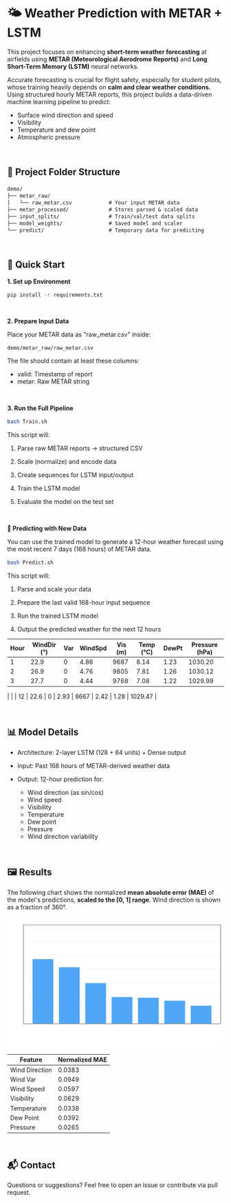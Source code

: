 # 🌤️ Weather Prediction with METAR + LSTM
This project focuses on enhancing **short-term weather forecasting** at airfields using **METAR (Meteorological Aerodrome Reports)** and **Long Short-Term Memory (LSTM)** neural networks.

Accurate forecasting is crucial for flight safety, especially for student pilots, whose training heavily depends on **calm and clear weather conditions.** Using structured hourly METAR reports, this project builds a data-driven machine learning pipeline to predict:

- Surface wind direction and speed
- Visibility
- Temperature and dew point
- Atmospheric pressure

&nbsp;

## 📂 Project Folder Structure


```
demo/
├── metar_raw/
│   └── raw_metar.csv            # Your input METAR data
├── metar_processed/             # Stores parsed & scaled data
├── input_splits/                # Train/val/test data splits
├── model_weights/               # Saved model and scaler
└── predict/                     # Temporary data for predicting
```

&nbsp;

## 🚀 Quick Start

**1. Set up Environment**
```bash 
pip install -r requirements.txt
```

&nbsp;

**2. Prepare Input Data**

Place your METAR data as "raw_metar.csv" inside:
```
demo/metar_raw/raw_metar.csv
```

The file should contain at least these columns:
- valid: Timestamp of report
- metar: Raw METAR string

&nbsp;

**3. Run the Full Pipeline**
```bash 
bash Train.sh
```

This script will:

1. Parse raw METAR reports -> structured CSV

2. Scale (normalize) and encode data

3. Create sequences for LSTM input/output

4. Train the LSTM model

5. Evaluate the model on the test set

&nbsp;

**🔮 Predicting with New Data**

You can use the trained model to generate a 12-hour weather forecast using the most recent 7 days (168 hours) of METAR data.
```bash 
bash Predict.sh
```

This script will:

1. Parse and scale your data

2. Prepare the last valid 168-hour input sequence

3. Run the trained LSTM model

4. Output the predicted weather for the next 12 hours

| Hour | WindDir (°) | Var | WindSpd | Vis (m) | Temp (°C) | DewPt | Pressure (hPa) |
|------|-------------|-----|---------|---------|------------|--------|----------------|
| 1    | 22.9        | 0   | 4.86    | 9687    | 8.14       | 1.23   | 1030.20        |
| 2    | 26.9        | 0   | 4.76    | 9805    | 7.81       | 1.26   | 1030.12        |
| 3    | 27.7        | 0   | 4.44    | 9768    | 7.08       | 1.22   | 1029.99        |
|
|
| 12   | 22.6        | 0   | 2.93    | 8667    | 2.42       | 1.28   | 1029.47        |

&nbsp;

## 📊 Model Details
- Architecture: 2-layer LSTM (128 + 64 units) + Dense output

- Input: Past 168 hours of METAR-derived weather data

- Output: 12-hour prediction for:
    - Wind direction (as sin/cos)
    - Wind speed
    - Visibility
    - Temperature
    - Dew point
    - Pressure
    - Wind direction variability

&nbsp;

## 🖼️ Results
The following chart shows the normalized **mean absolute error (MAE)** of the model's predictions, **scaled to the [0, 1] range**. Wind direction is shown as a fraction of 360°.

![Normalized MAE Chart](docs/normalized_mae_chart.png)

| Feature        | Normalized MAE |
|----------------|----------------|
| Wind Direction | 0.0383         |
| Wind Var       | 0.0949         |
| Wind Speed     | 0.0597         |
| Visibility     | 0.0829         |
| Temperature    | 0.0338         |
| Dew Point      | 0.0392         |
| Pressure       | 0.0265         |


&nbsp;

## 📬 Contact
Questions or suggestions? Feel free to open an issue or contribute via pull request.
